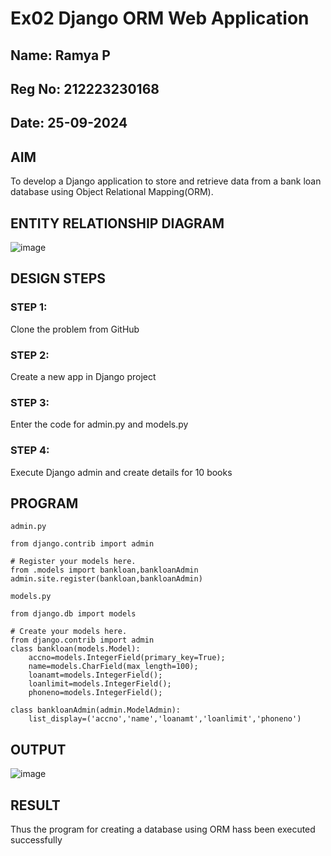 # Ex02 Django ORM Web Application
## Name: Ramya P
## Reg No: 212223230168
## Date: 25-09-2024


## AIM
To develop a Django application to store and retrieve data from a bank loan database using Object Relational Mapping(ORM).

## ENTITY RELATIONSHIP DIAGRAM
![image](https://github.com/user-attachments/assets/cade95f1-8790-4e1b-b034-a17ccabff19a)




## DESIGN STEPS

### STEP 1:
Clone the problem from GitHub

### STEP 2:
Create a new app in Django project

### STEP 3:
Enter the code for admin.py and models.py

### STEP 4:
Execute Django admin and create details for 10 books

## PROGRAM
~~~
admin.py

from django.contrib import admin

# Register your models here.
from .models import bankloan,bankloanAdmin
admin.site.register(bankloan,bankloanAdmin)
~~~

~~~
models.py

from django.db import models

# Create your models here.
from django.contrib import admin
class bankloan(models.Model):
    accno=models.IntegerField(primary_key=True);
    name=models.CharField(max_length=100);
    loanamt=models.IntegerField();
    loanlimit=models.IntegerField();
    phoneno=models.IntegerField();

class bankloanAdmin(admin.ModelAdmin):
    list_display=('accno','name','loanamt','loanlimit','phoneno')
~~~



## OUTPUT


![image](https://github.com/user-attachments/assets/37d35192-9517-4c39-9640-683709342327)



## RESULT
Thus the program for creating a database using ORM hass been executed successfully
